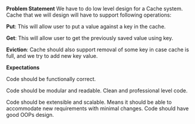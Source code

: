 **Problem Statement**
We have to do low level design for a Cache system. Cache that we will design will have to support following operations:

**Put**: This will allow user to put a value against a key in the cache.

**Get**: This will allow user to get the previously saved value using key.

**Eviction**: Cache should also support removal of some key in case cache is full, and we try to add new key value.

**Expectations**

Code should be functionally correct.

Code should be modular and readable. Clean and professional level code.

Code should be extensible and scalable. Means it should be able to accommodate new requirements with minimal changes.
Code should have good OOPs design.